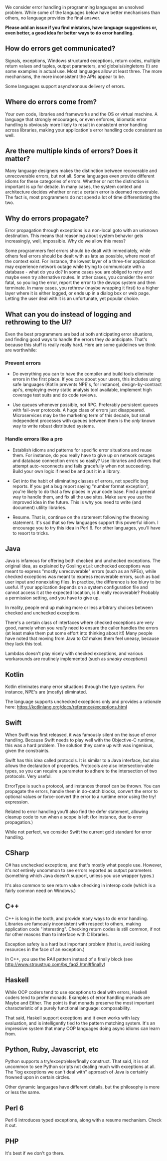 We consider error handling in programming languages an unsolved problem. While some of the languages below have better mechanisms than others, no language provides the final answer.

**Please add an issue if you find mistakes, have language suggestions or, even better, a good idea for better ways to do error handling.**

## How do errors get communicated?

Signals, exceptions, Windows structured exceptions, return codes, multiple return values and tuples, output parameters, and globals/singletons (!) are some examples in actual use. Most languages allow at least three. The more mechanisms, the more inconsistent the APIs appear to be.

Some languages support asynchronous delivery of errors.

## Where do errors come from?

Your own code, libraries and frameworks and the OS or virtual machine. A language that strongly encourages, or even enforces, idiomatic error handling is obviously more likely to result in consistent error handling across libraries, making your application's error handling code consistent as well.

## Are there multiple kinds of errors? Does it matter?

Many language designers makes the distinction between recoverable and unrecoverable errors, but not all. Some languages even provide different idioms for these categories of errors. Whether or not the distinction is important is up for debate. In many cases, the system context and architecture decides whether or not a certain error is deemed recoverable. The fact is, most programmers do not spend a lot of time differentiating the two.

## Why do errors propagate?

Error propagation through exceptions is a non-local goto with an unknown destination. This means that reasoning about system behavior gets increasingly, well, impossible. Why do we allow this mess?

Some programmers feel errors should be dealt with immediately, while others feel errors should be dealt with as late as possible, where most of the context exist. For instance, the lowest layer of a three-tier application may experience network outage while trying to communicate with a database - what do you do? In some cases you are obliged to retry and maybe even try alternative routes. In other cases, you consider the error fatal, so you log the error, report the error to the devops system and then terminate. In many cases, you rethrow (maybe wrapping it first) to a higher layer where it is either logged, or ends up in a dialog box or web page. Letting the user deal with it is an unfortunate, yet popular choice.

## What can you do instead of logging and rethrowing to the UI?

Even the best programmers are bad at both anticipating error situations, and finding good ways to handle the errors they *do* anticipate. That's because this stuff is really really hard. Here are some guidelines we think are worthwhile:

### Prevent errors

* Do everything you can to have the compiler and build tools eliminate errors in the first place. If you care about your users, this includes using safe languages (Kotlin prevents NPE's, for instance), design-by-contract api's, employing every static analysis tool available, implement high coverage test suits and do code reviews.

* Use queues whenever possible, not RPC. Preferably persistent queues with fail-over protocols. A huge class of errors just disappeared. Microservices may be the marketing term of this decade, but small independent processes with queues between them is the *only* known way to write robust distributed systems.

### Handle errors like a pro

* Establish idioms and patterns for specific error situations and reuse them. For instance, do you really have to give up on network outages and database connection errors so easily? Use libraries and drivers that attempt auto-reconnects and fails gracefully when not succeeding. Build your own logic if need be and put it in a library.

* Get into the habit of eliminating classes of errors, not specific bug reports. If you get a bug report saying "number format exception", you're likely to do that a few places in your code base. Find a general way to handle them, and fix all the use sites. Make sure you use the improved idea in the future. This is why you need to write (and document) utility libraries.

* Resume. That is, continue on the statement following the throwing statement. It's sad that so few languages support this powerful idiom. I encourage you to try this idea in Perl 6. For other languages, you'll have to resort to tricks.

## Java

Java is infamous for offering both checked and unchecked exceptions. The original idea, as explained by Gosling et.al: unchecked exceptions was meant to express "mostly unrecoverable" errors (such as an NPEs), while checked exceptions was meant to express recoverable errors, such as bad user input and nonexisting files. In practice, the difference is too blury to be useful. If your application depends on a system configuration file and cannot access it at the expected location, is it really recoverable? Probably a permission setting, and you have to give up. 

In reality, people end up making more or less arbitrary choices between checked and unchecked exceptions.

There's a certain class of interfaces where checked exceptions are very good, namely when you *really* need to ensure the caller handles the errors (at least make them put some effort into thinking about it!) Many people have noted that moving from Java to C# makes them feel uneasy, because they lack this tool.

Lambdas doesn't play nicely with checked exceptions, and various workarounds are routinely implemented (such as *sneaky exceptions*)

## Kotlin

Kotlin eliminates many error situations through the type system. For instance, NPE's are (mostly) eliminated.

The language supports unchecked exceptions only and provides a rationale here: <https://kotlinlang.org/docs/reference/exceptions.html>

## Swift

When Swift was first released, it was famously silent on the issue of error handling. Because Swift needs to play well with the Objective-C runtime, this was a hard problem. The solution they came up with was ingenious, given the constraints.

Swift has this idea called protocols. It is similar to a Java interface, but also allows the declaration of properties. Protocols are also intersection-able types, so you can require a parameter to adhere to the intersection of two protocols. Very useful.

ErrorType is such a protocol, and instances thereof can be thrown. You can propagate the errors, handle them in do-catch blocks, convert the error to optional values or force-convert the error to a runtime error using the try! expression.

Related to error handling you'll also find the defer statement, allowing cleanup code to run when a scope is left (for instance, due to error propagation.)

While not perfect, we consider Swift the current gold standard for error handling.

## CSharp

C# has unchecked exceptions, and that's mostly what people use. However, it's not entirely uncommon to see errors reported as output parameters (something which Java doesn't support, unless you use wrapper types.)

It's also common to see return value checking in interop code (which is a fairly common need on Windows.)

## C++

C++ is long in the tooth, and provide many ways to do error handling. Libraries are famously inconsistent with respect to others, making application code "interesting". Checking return codes is still common, if not for other reasons than to interface with C libraries. 

Exception safety is a hard but important problem (that is, avoid leaking resources in the face of an exception.)

In C++, you use the RAII pattern instead of a finally block (see <http://www.stroustrup.com/bs_faq2.html#finally>)

## Haskell

While OOP coders tend to use exceptions to deal with errors, Haskell coders tend to prefer monads. Examples of error handling monads are Maybe and Either. The point is that monads preserve the most important characteristic of a purely functional language: composability.

That said, Haskell support exceptions and it even works with lazy evaluation, and is intelligently tied to the pattern matching system. It's an impressive system that many OOP languages doing async idioms can learn from.

## Python, Ruby, Javascript, etc

Python supports a try/except/else/finally construct. That said, it is not uncommon to see Python scripts not dealing much with exceptions at all. The "log exceptions we can't deal with" approach of Java is certainly frowned upon in certain circles.

Other dynamic languages have different details, but the philosophy is more or less the same.

## Perl 6

Perl 6 introduces typed exceptions, along with a resume mechanism. Check it out.

## PHP

It's best if we don't go there.

